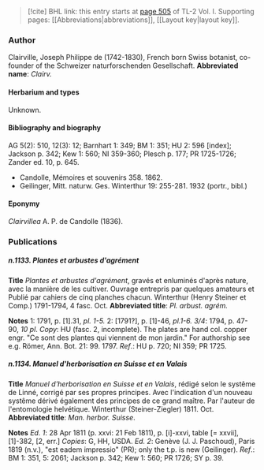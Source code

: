 > [!cite] BHL link: this entry starts at [page 505](https://www.biodiversitylibrary.org/page/33120636) of TL-2 Vol. I.
> Supporting pages: [[Abbreviations|abbreviations]], [[Layout key|layout key]].

### Author

Clairville, Joseph Philippe de (1742-1830), French born Swiss botanist, co-founder of the Schweizer naturforschenden Gesellschaft. 
**Abbreviated name**: *Clairv.*

#### Herbarium and types

Unknown.

#### Bibliography and biography

AG 5(2): 510, 12(3): 12; Barnhart 1: 349; BM 1: 351; HU 2: 596 \[index\]; Jackson p. 342; Kew 1: 560; NI 359-360; Plesch p. 177; PR 1725-1726; Zander ed. 10, p. 645.
- Candolle, Mémoires et souvenirs 358. 1862.
- Geilinger, Mitt. naturw. Ges. Winterthur 19: 255-281. 1932 (portr., bibl.)

#### Eponymy

*Clairvillea* A. P. de Candolle (1836).

### Publications

##### n.1133. Plantes et arbustes d'agrément

**Title**
*Plantes et arbustes d'agrément*, gravés et enluminés d'après nature, avec la manière de les cultiver. Ouvrage entrepris par quelques amateurs et Publié par cahiers de cinq planches chacun. Winterthur (Henry Steiner et Comp.) 1791-1794, 4 fasc. Oct.
**Abbreviated title**: *Pl. arbust. agrém.*

**Notes**
1: 1791, p. \[1\].31, *pl. 1-5.*
2: \[1791?\], p. \[1\]-46, *pl.1-6.*
*3/4*: 1794, p. 47-90, *10 pl*.
*Copy*: HU (fasc. 2, incomplete). The plates are hand col. copper engr. "Ce sont des plantes qui viennent de mon jardin." For authorship see e.g. Römer, Ann. Bot. 21: 99.
1797.
*Ref*.: HU p. 720; NI 359; PR 1725.

##### n.1134. Manuel d'herborisation en Suisse et en Valais

**Title**
*Manuel d'herborisation en Suisse et en Valais*, rédigé selon le systême de Linné, corrigé par ses propres principes. Avec l'indication d'un nouveau systême dérivé également des principes de ce grand maître. Par l'auteur de l'entomologie helvétique. Winterthur (Steiner-Ziegler) 1811. Oct.
**Abbreviated title**: *Man. herbor. Suisse*.

**Notes**
*Ed. 1*: 28 Apr 1811 (p. xxvi: 21 Feb 1811), p. \[i\]-xxvi, table \[= xxvii\], \[1\]-382, \[2, err.\] *Copies*: G, HH, USDA.
*Ed. 2*: Genève (J. J. Paschoud), Paris 1819 (n.v.), "est eadem impressio" (PR); only the t.p. is new (Geilinger).
*Ref*.: BM 1: 351, 5: 2061; Jackson p. 342; Kew 1: 560; PR 1726; SY p. 39.


